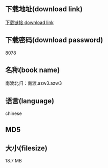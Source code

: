 ## 下载地址(download link)
[下载链接 download link](https://voluble-croquembouche-d321dc.netlify.app/?s=%E5%8D%97%E6%B8%A1%E5%8C%97%E5%BD%92%EF%BC%9A%E5%8D%97%E6%B8%A1.azw3)

## 下载密码(download password)
8078

## 名称(book name)
南渡北归：南渡.azw3.azw3

## 语言(language)
chinese

## MD5


## 大小(filesize)
18.7 MB
